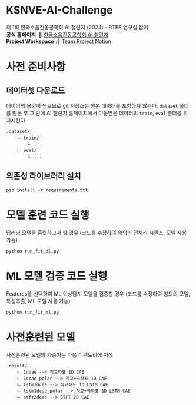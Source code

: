 # KSNVE-AI-Challenge
제 1회 한국소음진동공학회 AI 챌린지 (2024) - RTES 연구실 참여 <br>
**공식 홈페이지** :📒 [한국소음진동공학회 AI 챌린지](https://ksnve.notion.site/1-AI-2024-1101af726e694d60867d32fa0e6ab53e)<br>
**Project Workspace** :📒 [Team Project Notion](https://www.notion.so/skipper0527/AI-4bd41e7a934b4329960bb453665150ec?pvs=4)<br>

# 사전 준비사항

## 데이터셋 다운로드

데이터의 용량이 높으므로 git 저장소는 원본 데이터를 포함하지 않는다. `dataset` 폴더를 만든 후 그 안에 AI 챌린지 홈페이지에서 다운받은 데이터의 `train`, `eval` 폴더를 위치시킨다.

```
.dataset/
    ㄴ train/
        ㄴ ...
    ㄴ eval/
        ㄴ ...
```

## 의존성 라이브러리 설치

```
pip install -r requirements.txt
```

# 모델 훈련 코드 실행

딥러닝 모델을 훈련하고자 할 경우 (코드를 수정하여 임의의 전처리 시퀀스, 모델 사용 가능)

```
python run_fit_dl.py
```

# ML 모델 검증 코드 실행

Features를 선택하여 ML 이상탐지 모델을 검증할 경우 (코드를 수정하여 임의의 모델, 특성추출, ML 모델 사용 가능)

```
python run_fit_ml.py
```

# 사전훈련된 모델

사전훈련된 모델의 가중치는 다음 디렉토리에 저장

```
.result/
    ㄴ 1dcae --> 직교좌표 1D CAE
    ㄴ 1dcae_polar --> 직교+극좌표 1D CAE
    ㄴ lstm1dcae --> 직교좌표 1D LSTM CAE
    ㄴ lstm1dcae_polar --> 직교+극좌표 1D LSTM CAE
    ㄴ stft2dcae --> STFT 2D CAE
```